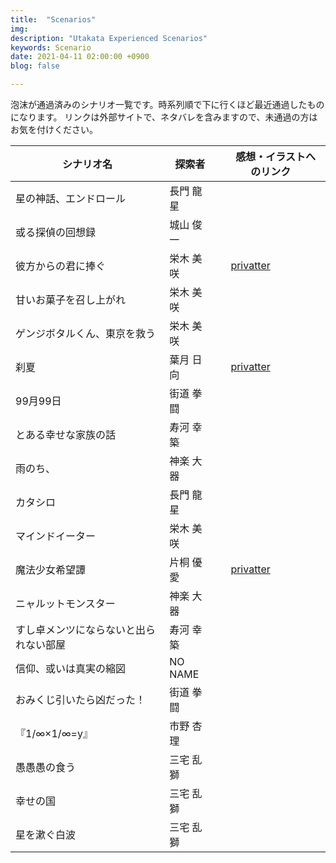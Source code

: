 ```yaml
---
title:  "Scenarios"
img: 
description: "Utakata Experienced Scenarios"
keywords: Scenario
date: 2021-04-11 02:00:00 +0900
blog: false

---
```


泡沫が通過済みのシナリオ一覧です。時系列順で下に行くほど最近通過したものになります。
リンクは外部サイトで、ネタバレを含みますので、未通過の方はお気を付けください。

|シナリオ名                              |探索者　|　感想・イラストへのリンク                      |
|----------------------------------------|-------|----------------------------------------------|
|星の神話、エンドロール                  |長門 龍星|                                              |
|或る探偵の回想録                        |城山 俊一|                                              |
|彼方からの君に捧ぐ                      |栄木 美咲|　[privatter](https://privatter.net/p/6334809)|
|甘いお菓子を召し上がれ                  |栄木 美咲|                                              |
|ゲンジボタルくん、東京を救う             |栄木 美咲|                                              |
|刹夏                                    |葉月 日向|　[privatter](https://privatter.net/p/6521061)|
|99月99日                                |街道 拳闘|                                             |
|とある幸せな家族の話                    |寿河 幸築|                                              |
|雨のち、                                |神楽 大器|                                              |
|カタシロ                                |長門 龍星|                                              |
|マインドイーター                        |栄木 美咲|                                              |
|魔法少女希望譚                          |片桐 優愛|　[privatter](https://privatter.net/p/6748859)|
|ニャルットモンスター                    |神楽 大器|                                              |
|すし卓メンツにならないと出られない部屋　|寿河 幸築|                                              |
|信仰、或いは真実の縮図                  |NO NAME  |                                              |
|おみくじ引いたら凶だった！              |街道 拳闘|                                             |
|『1/∞×1/∞=y』                          |市野 杏理|                                             |
|愚愚愚の食う                            |三宅 乱獅|                                             |
|幸せの国                                |三宅 乱獅|                                             |
|星を漱ぐ白波                            |三宅 乱獅|                                             |